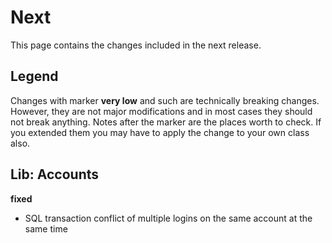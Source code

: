 # Next

This page contains the changes included in the next release.

## Legend

Changes with marker **very low** and such are technically breaking changes. However, they are
not major modifications and in most cases they should not break anything. Notes after the marker
are the places worth to check. If you extended them you may have to apply the change to your own class also.

## Lib: Accounts

**fixed**

- SQL transaction conflict of multiple logins on the same account at the same time